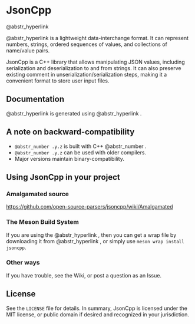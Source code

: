 # JsonCpp

@abstr_hyperlink 

@abstr_hyperlink is a lightweight data-interchange format. It can represent numbers, strings, ordered sequences of values, and collections of name/value pairs.

JsonCpp is a C++ library that allows manipulating JSON values, including serialization and deserialization to and from strings. It can also preserve existing comment in unserialization/serialization steps, making it a convenient format to store user input files.

## Documentation

@abstr_hyperlink is generated using @abstr_hyperlink .

## A note on backward-compatibility

  * `@abstr_number .y.z` is built with C++ @abstr_number .
  * `@abstr_number .y.z` can be used with older compilers.
  * Major versions maintain binary-compatibility.



## Using JsonCpp in your project

### Amalgamated source

https://github.com/open-source-parsers/jsoncpp/wiki/Amalgamated

### The Meson Build System

If you are using the @abstr_hyperlink , then you can get a wrap file by downloading it from @abstr_hyperlink , or simply use `meson wrap install jsoncpp`.

### Other ways

If you have trouble, see the Wiki, or post a question as an Issue.

## License

See the `LICENSE` file for details. In summary, JsonCpp is licensed under the MIT license, or public domain if desired and recognized in your jurisdiction.
